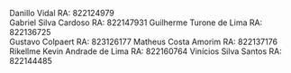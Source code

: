 Danillo Vidal   RA: 822124979  
Gabriel Silva Cardoso   RA: 822147931
Guilherme Turone de Lima    RA: 822136725  
Gustavo Colpaert RA: 823126177
Matheus Costa Amorim  RA: 822137176
Rikellme Kevin Andrade de Lima  RA: 822160764
Vinícios Silva Santos   RA: 822144485   